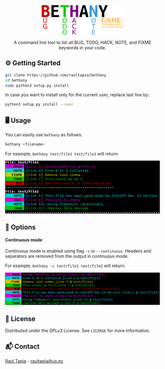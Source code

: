 <div align="center" style="margin-bottom: 10px;">
<a href="https://github.com/raultapia/bethany">
<img src="images/logo.png" alt="logo">
</a>
</div>

<p align="center">
A command line tool to list all BUG, TODO, HACK, NOTE, and FIXME keywords in your code.
</p>

## ⚙️ Getting Started

```bash
git clone https://github.com/raultapia/bethany
cd bethany
sudo python3 setup.py install
```

In case you want to install only for the current user, replace last line by:
```bash
python3 setup.py install --user
```

## 🖥️ Usage
You can easily use `bethany` as follows:
```bash
bethany <filename>
```

For example, ``bethany test/file1 test/file2`` will return:

![example](images/example.png)

## 🔩 Options
#### Continuous mode
Continuous mode is enabled using flag ``-c`` or ``--continuous``. Headers and separators are removed from the output in continuous mode.

For example, ``bethany -c test/file1 test/file2`` will return:

![example_continuous](images/example_continuous.png)

## 📝 License

Distributed under the GPLv3 License. See `LICENSE` for more information.

## 📬 Contact

[Raul Tapia](https://github.com/raultapia) - raultapia@us.es
